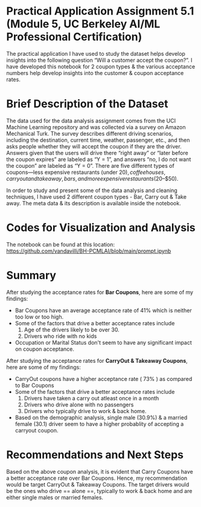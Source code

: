 # Practical Application Assignment 5.1 (Module 5, UC Berkeley AI/ML Professional Certification)
The practical application I have used to study the dataset helps develop insights into the following question “Will a customer accept the coupon?”. I have developed this notebook for 2 coupon types & the various acceptance numbers help develop insights into the customer & coupon acceptance rates. 

# Brief Description of the Dataset
The data used for the data analysis assignment comes from the UCI Machine Learning repository and was collected via a survey on Amazon Mechanical Turk. The survey describes different driving scenarios, including the destination, current time, weather, passenger, etc., and then asks people whether they will accept the coupon if they are the driver. Answers given that the users will drive there “right away” or “later before the coupon expires” are labeled as “Y = 1”, and answers “no, I do not want the coupon” are labeled as “Y = 0”. There are five different types of coupons—less expensive restaurants (under $20), coffee houses, carry out and take away, bars, and more expensive restaurants ($20–$50).

In order to study and present some of the data analysis and cleaning techniques, I have used 2 different coupon types - Bar, Carry out & Take away. The meta data & its description is available inside the notebook. 

# Codes for Visualization and Analysis
The notebook can be found at this location: https://github.com/vandavilli/BH-PCMLAI/blob/main/prompt.ipynb

# Summary
After studying the acceptance rates for **Bar Coupons**, here are some of my findings:
- Bar Coupons have an average acceptance rate of 41% which is neither too low or too high. 
- Some of the factors that drive a better acceptance rates include
  1. Age of the drivers likely to be over 30.
  2. Drivers who ride with no kids
- Occupation or Marital Status don't seem to have any significant impact on coupon acceptance.

After studying the acceptance rates for **CarryOut & Takeaway Coupons**, here are some of my findings:
- CarryOut coupons have a higher acceptance rate ( 73% ) as compared to Bar Coupons
- Some of the factors that drive a better acceptance rates include
  1. Drivers have taken a carry out atleast once in a month
  2. Drivers who drive alone with no passengers
  3. Drivers who typically drive to work & back home.
- Based on the demographic analysis, single male (30.9%) & a married female (30.1) driver seem to have a higher probablity of accepting a carryout coupon.

# Recommendations and Next Steps
Based on the above coupon analysis, it is evident that Carry Coupons have a better acceptance rate over Bar Coupons. Hence, my recommendation would be target CarryOut & Takeaway Coupons. The target drivers would be the ones who drive == alone ==, typically to work & back home and are either single males or married females. 
